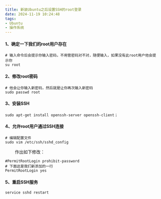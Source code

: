 ```yaml
---
title: 新装Ubuntu之后设置SSH的root登录
date: 2024-11-19 10:24:48
tags:
- Ubuntu
- 操作系统
---
```


#### __1、确定一下我们的root用户存在__

```shell
# 输入命令后会提示你输入密码，不用管密码对不对，随便输入，如果没有此root用户他会提示你
su root
```

#### __2、修改root密码__

```shell
# 他会让你输入新密码，然后就是让你再次输入新密码
sudo passwd root
```

#### __3、安装SSH__

```shell
sudo apt-get install openssh-server openssh-client；
```

#### __4、允许root用户通过SSH连接__

```shell
# 编辑配置文件
sudo vim /etc/ssh/sshd_config
```

&ensp;&ensp;&ensp;&ensp; 作出如下修改：

```text
#PermitRootLogin prohibit-password
# 下面这是我们新添加的一行
PermitRootLogin yes 
```

#### __5、重启SSH服务__

```shell
service sshd restart
```
